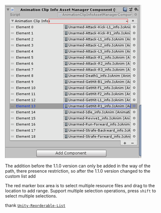 ![Editor](../../../Images/Component/AnimationClipInfoAssetManagerComponent.png)

The addition before the 1.1.0 version can only be added in the way of the path, there presence restriction, so after the 1.1.0 version changed to the custom list add

The red marker box area is to select multiple resource files and drag to the location to add range. Support multiple selection operations, press `shift` to select multiple selections.

thank [`Unity-Reorderable-List`](https://github.com/cfoulston/Unity-Reorderable-List)